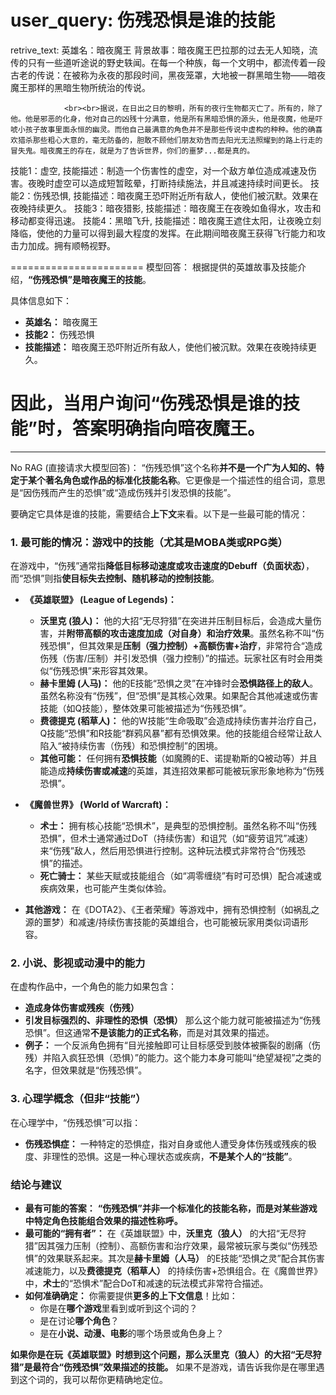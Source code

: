 user_query: 伤残恐惧是谁的技能
=======================
retrive_text: 英雄名：暗夜魔王
背景故事：暗夜魔王巴拉那的过去无人知晓，流传的只有一些道听途说的野史轶闻。在每一个种族，每一个文明中，都流传着一段古老的传说：在被称为永夜的那段时间，黑夜笼罩，大地被一群黑暗生物——暗夜魔王那样的黑暗生物所统治的传说。

				<br><br>据说，在日出之日的黎明，所有的夜行生物都灭亡了。所有的，除了他。他是邪恶的化身，他对自己的凶残十分满意，他是所有黑暗恐惧的源头，他是夜魔，他是吓唬小孩子故事里面永恒的幽灵。而他自己最满意的角色并不是那些传说中虚构的种种。他的确喜欢猎杀那些粗心大意的，毫无防备的，胆敢不顾他们朋友劝告而去阳光无法照耀到的路上行走的冒失鬼。暗夜魔王的存在，就是为了告诉世界，你们的噩梦...都是真的。
技能1：虚空, 技能描述：制造一个伤害性的虚空，对一个敌方单位造成减速及伤害。夜晚时虚空可以造成短暂眩晕，打断持续施法，并且减速持续时间更长。
技能2：伤残恐惧, 技能描述：暗夜魔王恐吓附近所有敌人，使他们被沉默。效果在夜晚持续更久。
技能3：暗夜猎影, 技能描述：暗夜魔王在夜晚如鱼得水，攻击和移动都变得迅速。
技能4：黑暗飞升, 技能描述：暗夜魔王遮住太阳，让夜晚立刻降临，使他的力量可以得到最大程度的发挥。在此期间暗夜魔王获得飞行能力和攻击力加成。拥有顺畅视野。

=======================
模型回答： 根据提供的英雄故事及技能介绍，**“伤残恐惧”是暗夜魔王的技能**。

具体信息如下：
* **英雄名：** 暗夜魔王
* **技能2：** 伤残恐惧
* **技能描述：** 暗夜魔王恐吓附近所有敌人，使他们被沉默。效果在夜晚持续更久。

因此，当用户询问“伤残恐惧是谁的技能”时，答案明确指向**暗夜魔王**。
=======================
----------------
No RAG (直接请求大模型回答)：
“伤残恐惧”这个名称**并不是一个广为人知的、特定于某个著名角色或作品的标准化技能名称**。它更像是一个描述性的组合词，意思是“因伤残而产生的恐惧”或“造成伤残并引发恐惧的技能”。

要确定它具体是谁的技能，需要结合**上下文**来看。以下是一些最可能的情况：

### 1. 最可能的情况：游戏中的技能（尤其是MOBA类或RPG类）
在游戏中，“伤残”通常指**降低目标移动速度或攻击速度的Debuff（负面状态）**，而“恐惧”则指**使目标失去控制、随机移动的控制技能**。

*   **《英雄联盟》 (League of Legends)：**
    *   **沃里克 (狼人)：** 他的大招“无尽狩猎”在突进并压制目标后，会造成大量伤害，并**附带高额的攻击速度加成（对自身）和治疗效果**。虽然名称不叫“伤残恐惧”，但其效果是**压制（强力控制）+高额伤害+治疗**，非常符合“造成伤残（伤害/压制）并引发恐惧（强力控制）”的描述。玩家社区有时会用类似“伤残恐惧”来形容其效果。
    *   **赫卡里姆 (人马)：** 他的E技能“恐惧之灵”在冲锋时会**恐惧路径上的敌人**。虽然名称没有“伤残”，但“恐惧”是其核心效果。如果配合其他减速或伤害技能（如Q技能），整体效果可能被描述为“伤残恐惧”。
    *   **费德提克 (稻草人)：** 他的W技能“生命吸取”会造成持续伤害并治疗自己，Q技能“恐惧”和R技能“群鸦风暴”都有恐惧效果。他的技能组合经常让敌人陷入“被持续伤害（伤残）和恐惧控制”的困境。
    *   **其他可能：** 任何拥有**恐惧技能**（如魔腾的E、诺提勒斯的Q被动等）并且能造成**持续伤害或减速**的英雄，其连招效果都可能被玩家形象地称为“伤残恐惧”。

*   **《魔兽世界》 (World of Warcraft)：**
    *   **术士：** 拥有核心技能“恐惧术”，是典型的恐惧控制。虽然名称不叫“伤残恐惧”，但术士通常通过DoT（持续伤害）和诅咒（如“疲劳诅咒”减速）来“伤残”敌人，然后用恐惧进行控制。这种玩法模式非常符合“伤残恐惧”的描述。
    *   **死亡骑士：** 某些天赋或技能组合（如“凋零缠绕”有时可恐惧）配合减速或疾病效果，也可能产生类似体验。

*   **其他游戏：** 在《DOTA2》、《王者荣耀》等游戏中，拥有恐惧控制（如祸乱之源的噩梦）和减速/持续伤害技能的英雄组合，也可能被玩家用类似词语形容。

### 2. 小说、影视或动漫中的能力
在虚构作品中，一个角色的能力如果包含：
*   **造成身体伤害或残疾（伤残）**
*   **引发目标强烈的、非理性的恐惧（恐惧）**
那么这个能力就可能被描述为“伤残恐惧”。但这通常**不是该能力的正式名称**，而是对其效果的描述。
*   **例子：** 一个反派角色拥有“目光接触即可让目标感受到肢体被撕裂的剧痛（伤残）并陷入疯狂恐惧（恐惧）”的能力。这个能力本身可能叫“绝望凝视”之类的名字，但效果就是“伤残恐惧”。

### 3. 心理学概念（但非“技能”）
在心理学中，“伤残恐惧”可以指：
*   **伤残恐惧症：** 一种特定的恐惧症，指对自身或他人遭受身体伤残或残疾的极度、非理性的恐惧。这是一种心理状态或疾病，**不是某个人的“技能”**。

### 结论与建议

*   **最有可能的答案：** **“伤残恐惧”并非一个标准化的技能名称，而是对某些游戏中特定角色技能组合效果的描述性称呼。**
*   **最可能的“拥有者”：** 在《英雄联盟》中，**沃里克（狼人）** 的大招“无尽狩猎”因其强力压制（控制）、高额伤害和治疗效果，最常被玩家与类似“伤残恐惧”的效果联系起来。其次是**赫卡里姆（人马）** 的E技能“恐惧之灵”配合其伤害减速能力，以及**费德提克（稻草人）** 的持续伤害+恐惧组合。在《魔兽世界》中，**术士**的“恐惧术”配合DoT和减速的玩法模式非常符合描述。
*   **如何准确确定：** 你需要提供**更多的上下文信息**！比如：
    *   你是在**哪个游戏**里看到或听到这个词的？
    *   是在讨论**哪个角色**？
    *   是在**小说、动漫、电影**的哪个场景或角色身上？

**如果你是在玩《英雄联盟》时想到这个问题，那么沃里克（狼人）的大招“无尽狩猎”是最符合“伤残恐惧”效果描述的技能。** 如果不是游戏，请告诉我你是在哪里遇到这个词的，我可以帮你更精确地定位。
